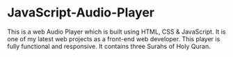 # JavaScript-Audio-Player
This is a web Audio Player which is built using HTML, CSS &amp; JavaScript. 
It is one of my latest web projects as a front-end web developer.
This player is fully functional and responsive.
It contains three Surahs of Holy Quran. 

